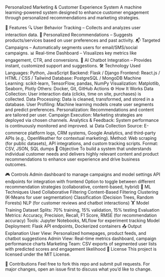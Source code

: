 Personalized Marketing & Customer Experience System
A machine learning-powered system designed to enhance customer engagement through personalized recommendations and marketing strategies.

🚀 Features
🔍 User Behavior Tracking – Collects and analyzes user interaction data.
🎯 Personalized Recommendations – Suggests products/services based on user preferences and past activity.
📬 Targeted Campaigns – Automatically segments users for email/SMS/social campaigns.
📊 Real-time Dashboard – Visualizes key metrics like engagement, CTR, and conversions.
🤖 AI Chatbot Integration – Provides instant, customized support and suggestions.
🛠️ Technology Used
Languages: Python, JavaScript
Backend: Flask / Django
Frontend: React.js / HTML / CSS / Tailwind
Database: PostgreSQL / MongoDB
Machine Learning: scikit-learn, TensorFlow, pandas, NumPy
Visualization: Matplotlib, Seaborn, Plotly
Others: Docker, Git, GitHub Actions
⚙️ How It Works
Data Collection: User interaction data (clicks, time on site, purchases) is collected.
Data Processing: Data is cleaned, transformed, and stored in a database.
User Profiling: Machine learning models create user segments and predict preferences.
Personalization: Recommendations and content are tailored per user.
Campaign Execution: Marketing strategies are deployed via chosen channels.
Analytics & Feedback: System performance is continuously monitored and improved.
📊 Data Collection
Source: E-commerce platform logs, CRM systems, Google Analytics, and third-party APIs (e.g., OpenWeather for contextual marketing).
Method: Web scraping (for public datasets), API integrations, and custom tracking scripts.
Format: CSV, JSON, SQL dumps
🎯 Objective
To build a system that understands individual customer needs and delivers highly relevant content and product recommendations to enhance user experience and drive business outcomes.

🎮 Controls
Admin dashboard to manage campaigns and model settings
API endpoints for integration with frontend
Option to toggle between different recommendation strategies (collaborative, content-based, hybrid)
🧠 ML Techniques Used
Collaborative Filtering
Content-Based Filtering
Clustering (K-Means for user segmentation)
Classification (Decision Trees, Random Forests)
NLP (for customer reviews and chatbot interactions)
🏋️ Model Training
Dataset Splits: 70% training, 15% validation, 15% testing
Evaluation Metrics: Accuracy, Precision, Recall, F1 Score, RMSE (for recommendation accuracy)
Tools: Jupyter Notebooks, MLflow for experiment tracking
Model Deployment: Flask API endpoints, Dockerized containers
📤 Output Explanation
User View: Personalized homepages, product feeds, and chatbot suggestions
Admin View: Real-time metrics dashboard, campaign performance charts
Marketing Team: CSV exports of segmented user lists with predicted scores and engagement likelihood
📎 License
This project is licensed under the MIT License.

🤝 Contributions
Feel free to fork this repo and submit pull requests. For major changes, open an issue first to discuss what you’d like to change.
